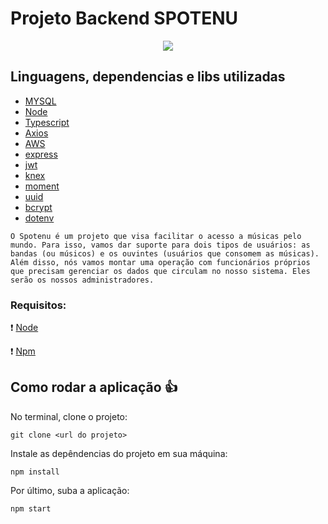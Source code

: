 # Projeto Backend SPOTENU
 
<div align="center"><img src="https://i.imgur.com/xUhQLtc.png"></img></div>


## Linguagens, dependencias e libs utilizadas
- [MYSQL](https://www.mysql.com/)
- [Node](https://nodejs.org/en/)
- [Typescript](https://www.typescriptlang.org/)
- [Axios](https://alligator.io/react/axios-react/)
- [AWS](https://aws.google.com/)
- [express](https://expressjs.com/)
- [jwt](https://jwt.io/)
- [knex](http://knexjs.org/)
- [moment](https://momentjs.com/docs/)
- [uuid](https://www.uuidgenerator.net/)
- [bcrypt](https://www.npmjs.com/package/bcryptjs)
- [dotenv](https://www.npmjs.com/package/dotenv)

``
O Spotenu é um projeto que visa facilitar o acesso a músicas pelo mundo. Para isso, vamos dar suporte para dois tipos de usuários: as bandas (ou músicos) e os ouvintes (usuários que consomem as músicas). Além disso, nós vamos montar uma operação com funcionários próprios que precisam gerenciar os dados que circulam no nosso sistema. Eles serão os nossos administradores.
``

### Requisitos:

:exclamation: [Node](https://nodejs.org/en/download/)

:exclamation: [Npm](https://www.npmjs.com/)

## Como rodar a aplicação :+1:
No terminal, clone o projeto:
```
git clone <url do projeto>
```
Instale as depêndencias do projeto em sua máquina:
```
npm install
```
Por último, suba a aplicação:
```
npm start
